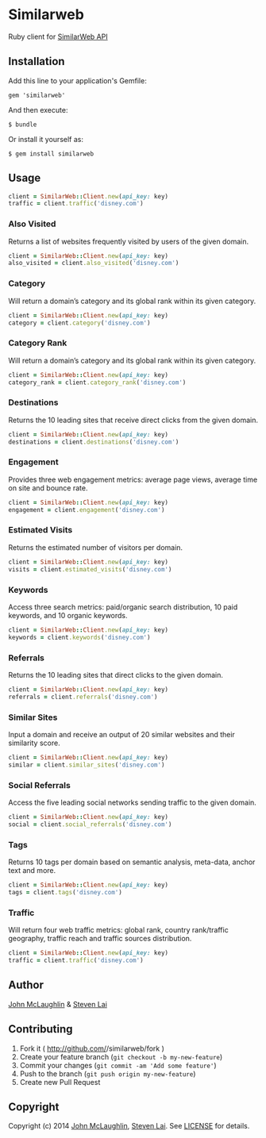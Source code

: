 # Similarweb

Ruby client for [SimilarWeb API](https://developer.similarweb.com/)

## Installation

Add this line to your application's Gemfile:

    gem 'similarweb'

And then execute:

    $ bundle

Or install it yourself as:

    $ gem install similarweb

## Usage

``` ruby
client = SimilarWeb::Client.new(api_key: key)
traffic = client.traffic('disney.com')
```

### Also Visited

Returns a list of websites frequently visited by users of the given domain.

``` ruby
client = SimilarWeb::Client.new(api_key: key)
also_visited = client.also_visited('disney.com')
```

### Category

Will return a domain’s category and its global rank within its given category.

``` ruby
client = SimilarWeb::Client.new(api_key: key)
category = client.category('disney.com')
```

### Category Rank

Will return a domain’s category and its global rank within its given category.

``` ruby
client = SimilarWeb::Client.new(api_key: key)
category_rank = client.category_rank('disney.com')
```

### Destinations

Returns the 10 leading sites that receive direct clicks from the given domain.

``` ruby
client = SimilarWeb::Client.new(api_key: key)
destinations = client.destinations('disney.com')
```

### Engagement

Provides three web engagement metrics: average page views, average time on site and bounce rate.

``` ruby
client = SimilarWeb::Client.new(api_key: key)
engagement = client.engagement('disney.com')
```

### Estimated Visits

Returns the estimated number of visitors per domain.

``` ruby
client = SimilarWeb::Client.new(api_key: key)
visits = client.estimated_visits('disney.com')
```

### Keywords

Access three search metrics: paid/organic search distribution, 10 paid keywords, and 10 organic keywords.

``` ruby
client = SimilarWeb::Client.new(api_key: key)
keywords = client.keywords('disney.com')
```

### Referrals

Returns the 10 leading sites that direct clicks to the given domain.

``` ruby
client = SimilarWeb::Client.new(api_key: key)
referrals = client.referrals('disney.com')
```

### Similar Sites

Input a domain and receive an output of 20 similar websites and their similarity score.
``` ruby
client = SimilarWeb::Client.new(api_key: key)
similar = client.similar_sites('disney.com')
```

### Social Referrals

Access the five leading social networks sending traffic to the given domain.

``` ruby
client = SimilarWeb::Client.new(api_key: key)
social = client.social_referrals('disney.com')
```

### Tags

Returns 10 tags per domain based on semantic analysis, meta-data, anchor text and more.

``` ruby
client = SimilarWeb::Client.new(api_key: key)
tags = client.tags('disney.com')
```

### Traffic

Will return four web traffic metrics: global rank, country rank/traffic geography, traffic reach and traffic sources distribution.

``` ruby
client = SimilarWeb::Client.new(api_key: key)
traffic = client.traffic('disney.com')
```

## Author
[John McLaughlin](mailto:j@yar.com) & [Steven Lai](mailto:lai.steven@gmail.com)

## Contributing

1. Fork it ( http://github.com/<my-github-username>/similarweb/fork )
2. Create your feature branch (`git checkout -b my-new-feature`)
3. Commit your changes (`git commit -am 'Add some feature'`)
4. Push to the branch (`git push origin my-new-feature`)
5. Create new Pull Request

## Copyright
Copyright (c) 2014 [John McLaughlin](mailto:j@yar.com), [Steven Lai](mailto:lai.steven@gmail.com).
See [LICENSE][license] for details.

[license]:   LICENSE.md

